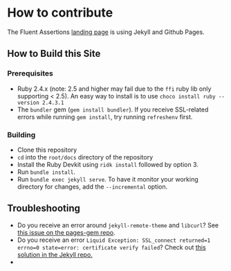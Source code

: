 # How to contribute 

The Fluent Assertions [landing page](https://fluentassertions.com) is using Jekyll and Github Pages.

## How to Build this Site

### Prerequisites

* Ruby 2.4.x (note: 2.5 and higher may fail due to the `ffi` ruby lib only supporting < 2.5). An easy way to install is to use `choco install ruby --version 2.4.3.1`  
* The `bundler` gem (`gem install bundler`). If you receive SSL-related errors while running `gem install`, try running `refreshenv` first. 

### Building

* Clone this repository
* `cd` into the `root/docs` directory of the repository
* Install the Ruby Devkit using `ridk install` followed by option 3.
* Run `bundle install`. 
* Run `bundle exec jekyll serve`. To have it monitor your working directory for changes, add the `--incremental` option. 

## Troubleshooting

* Do you receive an error around `jekyll-remote-theme` and `libcurl`? See [this issue on the pages-gem repo](https://github.com/github/pages-gem/issues/526).
* Do you receive an error `Liquid Exception: SSL_connect returned=1 errno=0 state=error: certificate verify failed`? Check out [this solution in the Jekyll repo.](https://github.com/jekyll/jekyll/issues/3985#issuecomment-294266874)
* 
